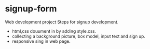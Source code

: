 # signup-form
Web development project
Steps for signup development.

* html,css douument in by adding style.css.
* collecting a background picture, box model, input text and sign up.
* responsive sing in web page.
  
